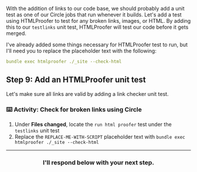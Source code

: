 With the addition of links to our code base, we should probably add a unit test as one of our Circle jobs that run whenever it builds. Let's add a test using HTMLProofer to test for any broken links, images, or HTML. By adding this to our `testlinks` unit test, HTMLProofer will test our code before it gets merged.

I've already added some things necessary for HTMLProofer test to run, but I'll need you to replace the placeholder text with the following:

```yaml
bundle exec htmlproofer ./_site --check-html
```

## Step 9: Add an HTMLProofer unit test

Let's make sure all links are valid by adding a link checker unit test.

### :keyboard: Activity: Check for broken links using Circle

1. Under **Files changed**, locate the `run html proofer` test under the `testlinks` unit test
1. Replace the `REPLACE-ME-WITH-SCRIPT` placeholder text with `bundle exec htmlproofer ./_site --check-html`

<hr>
<h3 align="center">I'll respond below with your next step.</h3>
